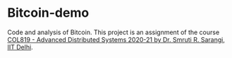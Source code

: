 # Bitcoin-demo

Code and analysis of Bitcoin. This project is an assignment of the course [COL819 - Advanced Distributed Systems 2020-21 by Dr. Smruti R. Sarangi, IIT Delhi](https://www.cse.iitd.ac.in/~srsarangi/courses/2021/col_819_2021/index.html).
